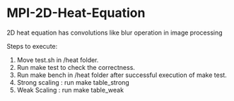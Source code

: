 # MPI-2D-Heat-Equation
2D heat equation has convolutions like blur operation in image processing

Steps to execute:
1. Move test.sh in /heat folder.
2. Run make test to check the correctness.
3. Run make bench in /heat folder after successful execution of make test.
4. Strong scaling : run make table_strong 
5. Weak Scaling : run make table_weak

